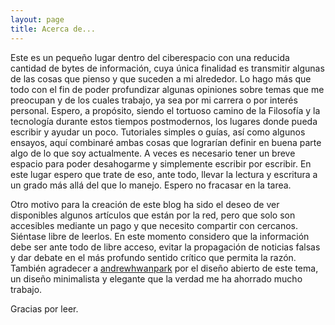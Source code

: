 ```yaml
---
layout: page
title: Acerca de...
---
```


Este es un pequeño lugar dentro del ciberespacio con una reducida cantidad de bytes de información, cuya única finalidad es transmitir algunas de las cosas que pienso y que suceden a mi alrededor. Lo hago más que todo con el fin de poder profundizar algunas opiniones sobre temas que me preocupan y de los cuales trabajo, ya sea por mi carrera o por interés personal. Espero, a propósito, siendo el tortuoso camino de la Filosofía y la tecnología durante estos tiempos postmodernos, los lugares donde pueda escribir y ayudar un poco. Tutoriales simples o guías, así como algunos ensayos, aquí combinaré ambas cosas que lograrían definir en buena parte algo de lo que soy actualmente. A veces es necesario tener un breve espacio para poder desahogarme y simplemente escribir por escribir. En este lugar espero que trate de eso, ante todo, llevar la lectura y escritura a un grado más allá del que lo manejo. Espero no fracasar en la tarea.

Otro motivo para la creación de este blog ha sido el deseo de ver disponibles algunos artículos que están por la red, pero que solo son accesibles mediante un pago y que necesito compartir con cercanos. Siéntase libre de leerlos. En este momento considero que la información debe ser ante todo de libre acceso, evitar la propagación de noticias falsas y dar debate en el más profundo sentido crítico que permita la razón.
También agradecer a [andrewhwanpark](https://github.com/andrewhwanpark/dark-poole) por el diseño abierto de este tema, un diseño minimalista y elegante que la verdad me ha ahorrado mucho trabajo.

Gracias por leer.
